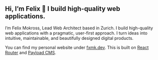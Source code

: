 ## Hi, I’m Felix 👋 I build high-quality web applications. 

I’m Felix Mokross, Lead Web Architect based in Zurich. I build high-quality web applications with a pragmatic, user-first approach. I turn ideas into intuitive, maintainable, and beautifully designed digital products.

You can find my personal website under [fxmk.dev](https://fxmk.dev). This is built on [React Router](https://reactrouter.com) and [Payload CMS](https://payloadcms.com).

<!--
**felixmokross/felixmokross** is a ✨ _special_ ✨ repository because its `README.md` (this file) appears on your GitHub profile.

Here are some ideas to get you started:

- 🔭 I’m currently working on ...
- 🌱 I’m currently learning ...
- 👯 I’m looking to collaborate on ...
- 🤔 I’m looking for help with ...
- 💬 Ask me about ...
- 📫 How to reach me: ...
- 😄 Pronouns: ...
- ⚡ Fun fact: ...
-->
